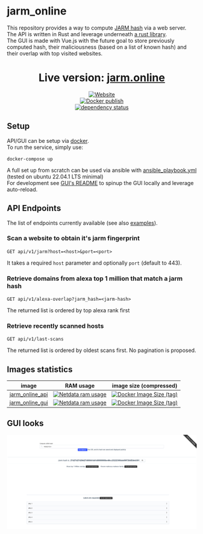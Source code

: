 # jarm_online

This repository provides a way to compute [JARM hash](https://github.com/salesforce/jarm) via a web server.  
The API is written in Rust and leverage underneath [a rust library](https://github.com/Hugo-C/rustJarm).  
The GUI is made with Vue.js with the future goal to store previously computed hash, their maliciousness (based on a list
of known hash) and their overlap with top visited websites.

<div align="center">

# Live version: [jarm.online](https://jarm.online/)

[![Website](https://img.shields.io/website?down_color=lightgrey&style=for-the-badge&up_color=brightgreen&up_message=online&url=https%3A%2F%2Fjarm.online%2F)](https://jarm.online/)  
[![Docker publish](https://github.com/Hugo-C/jarm-online/actions/workflows/docker-publish.yml/badge.svg)](https://github.com/Hugo-C/jarm-online/actions/workflows/docker-publish.yml)  
[![dependency status](https://deps.rs/repo/github/Hugo-C/jarm-online/status.svg)](https://deps.rs/repo/github/Hugo-C/jarm-online)

</div>

## Setup

API/GUI can be setup via [docker](docker-compose.yml).  
To run the service, simply use:

```shell
docker-compose up
```

A full set up from scratch can be used via ansible with [ansible_playbook.yml](ansible_playbook.yml) (tested on ubuntu
22.04.1 LTS minimal)  
For development see [GUI's README](jarm_online_gui/README.md) to spinup the GUI locally and leverage auto-reload.

## API Endpoints

The list of endpoints currently available (see also [examples](examples)).

### Scan a website to obtain it's jarm fingerprint

````http request
GET api/v1/jarm?host=<host>&port=<port>
````

It takes a required `host` parameter and optionally `port` (default to 443).

### Retrieve domains from alexa top 1 million that match a jarm hash

````http request
GET api/v1/alexa-overlap?jarm_hash=<jarm-hash>
````

The returned list is ordered by top alexa rank first

### Retrieve recently scanned hosts

````http request
GET api/v1/last-scans
````

The returned list is ordered by oldest scans first. No pagination is proposed.

## Images statistics

|                                image                                 |                                                                                                                                                        RAM usage                                                                                                                                                        |                                                                             image size (compressed)                                                                              |
|:--------------------------------------------------------------------:|:-----------------------------------------------------------------------------------------------------------------------------------------------------------------------------------------------------------------------------------------------------------------------------------------------------------------------:|:--------------------------------------------------------------------------------------------------------------------------------------------------------------------------------:|
| [jarm_online_api](https://hub.docker.com/r/hugocker/jarm_online_api) | [![Netdata ram usage](https://netdata.jarm.online/api/v1/badge.svg?chart=cgroup_jarm_online_api_container.mem&after=-60&precision=1)](https://netdata.jarm.online/spaces/gcp-free/rooms/local/overview#selectedIntegrationCategory=deploy.operating-systems&chartName-val=menu_cgroup&local--chartName-val=menu_cgroup) | [![Docker Image Size (tag)](https://img.shields.io/docker/image-size/hugocker/jarm_online_api/latest?style=flat-square)](https://hub.docker.com/r/hugocker/jarm_online_api/tags) |
| [jarm_online_gui](https://hub.docker.com/r/hugocker/jarm_online_gui) | [![Netdata ram usage](https://netdata.jarm.online/api/v1/badge.svg?chart=cgroup_jarm_online_gui_container.mem&after=-60&precision=1)](https://netdata.jarm.online/spaces/gcp-free/rooms/local/overview#selectedIntegrationCategory=deploy.operating-systems&chartName-val=menu_cgroup&local--chartName-val=menu_cgroup) | [![Docker Image Size (tag)](https://img.shields.io/docker/image-size/hugocker/jarm_online_gui/latest?style=flat-square)](https://hub.docker.com/r/hugocker/jarm_online_gui/tags) |

## GUI looks

![](Doc/website_current_look.png)